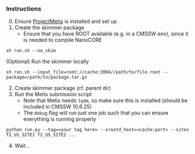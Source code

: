 ### Instructions
0. Ensure [ProjectMetis](https://github.com/aminnj/ProjectMetis) is installed and set up
1. Create the skimmer package
    - Ensure that you have ROOT available (e.g. in a CMSSW env), since it is needed to compile NanoCORE
```
sh run.sh --no_skim
```
(Optional) Run the skimmer locally
```
sh run.sh --input_file=root://cache:2094//path/to/file.root --package=/path/to/package.tar.gz
```
2. Create skimmer package (cf. parent dir)
3. Run the Metis submission script
    - Note that Metis needs `tqdm`, so make sure this is installed (should be included in CMSSW 10.6.25)
    - The `debug` flag will run just one job such that you can ensure everything is running properly
```
python run.py --tag=<your tag here> --xrootd_host=<cache:port> --sites T2_US_SITE1 T2_US_SITE2 ...
```
4. Wait...
